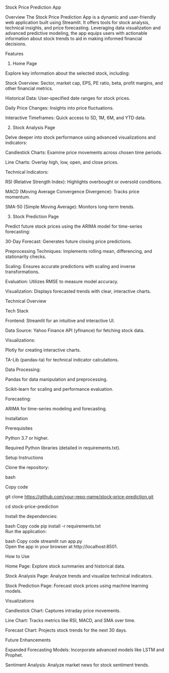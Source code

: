 Stock Price Prediction App

Overview
The Stock Price Prediction App is a dynamic and user-friendly web application built using Streamlit. It offers tools for stock analysis, technical insights, and price forecasting. Leveraging data visualization and advanced predictive modeling, the app equips users with actionable information about stock trends to aid in making informed financial decisions.


Features
1. Home Page

Explore key information about the selected stock, including:

Stock Overview: Sector, market cap, EPS, PE ratio, beta, profit margins, and other financial metrics.

Historical Data: User-specified date ranges for stock prices.

Daily Price Changes: Insights into price fluctuations.

Interactive Timeframes: Quick access to 5D, 1M, 6M, and YTD data.

2. Stock Analysis Page
   
Delve deeper into stock performance using advanced visualizations and indicators:

Candlestick Charts: Examine price movements across chosen time periods.

Line Charts: Overlay high, low, open, and close prices.

Technical Indicators:

RSI (Relative Strength Index): Highlights overbought or oversold conditions.

MACD (Moving Average Convergence Divergence): Tracks price momentum.

SMA-50 (Simple Moving Average): Monitors long-term trends.

3. Stock Prediction Page

Predict future stock prices using the ARIMA model for time-series forecasting:

30-Day Forecast: Generates future closing price predictions.

Preprocessing Techniques: Implements rolling mean, differencing, and stationarity checks.

Scaling: Ensures accurate predictions with scaling and inverse transformations.

Evaluation: Utilizes RMSE to measure model accuracy.

Visualization: Displays forecasted trends with clear, interactive charts.

Technical Overview

Tech Stack

Frontend: Streamlit for an intuitive and interactive UI.

Data Source: Yahoo Finance API (yfinance) for fetching stock data.

Visualizations:

Plotly for creating interactive charts.

TA-Lib (pandas-ta) for technical indicator calculations.

Data Processing:

Pandas for data manipulation and preprocessing.

Scikit-learn for scaling and performance evaluation.

Forecasting:

ARIMA for time-series modeling and forecasting.

Installation

Prerequisites

Python 3.7 or higher.

Required Python libraries (detailed in requirements.txt).

Setup Instructions

Clone the repository:

bash

Copy code

git clone https://github.com/your-repo-name/stock-price-prediction.git  

cd stock-price-prediction  

Install the dependencies:

bash
Copy code
pip install -r requirements.txt  
Run the application:

bash
Copy code
streamlit run app.py  
Open the app in your browser at http://localhost:8501.

How to Use

Home Page: Explore stock summaries and historical data.

Stock Analysis Page: Analyze trends and visualize technical indicators.

Stock Prediction Page: Forecast stock prices using machine learning models.

Visualizations

Candlestick Chart: Captures intraday price movements.

Line Chart: Tracks metrics like RSI, MACD, and SMA over time.

Forecast Chart: Projects stock trends for the next 30 days.

Future Enhancements

Expanded Forecasting Models: Incorporate advanced models like LSTM and Prophet.

Sentiment Analysis: Analyze market news for stock sentiment trends.

